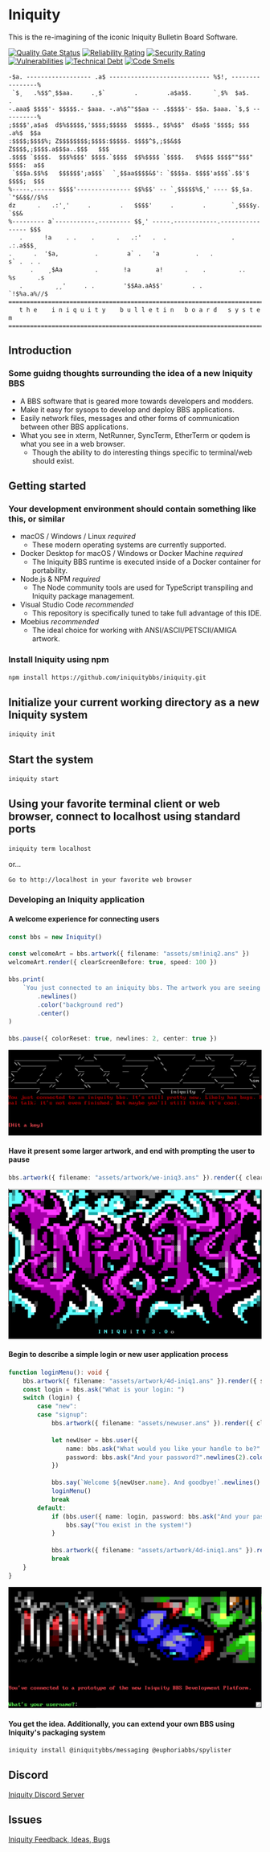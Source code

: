 # Iniquity

This is the re-imagining of the iconic Iniquity Bulletin Board Software.

[![Quality Gate Status](https://sonarcloud.io/api/project_badges/measure?project=iniquitybbs_iniquity&metric=alert_status)](https://sonarcloud.io/dashboard?id=iniquitybbs_iniquity)
[![Reliability Rating](https://sonarcloud.io/api/project_badges/measure?project=iniquitybbs_iniquity&metric=reliability_rating)](https://sonarcloud.io/dashboard?id=iniquitybbs_iniquity)
[![Security Rating](https://sonarcloud.io/api/project_badges/measure?project=iniquitybbs_iniquity&metric=security_rating)](https://sonarcloud.io/dashboard?id=iniquitybbs_iniquity)
[![Vulnerabilities](https://sonarcloud.io/api/project_badges/measure?project=iniquitybbs_iniquity&metric=vulnerabilities)](https://sonarcloud.io/dashboard?id=iniquitybbs_iniquity)
[![Technical Debt](https://sonarcloud.io/api/project_badges/measure?project=iniquitybbs_iniquity&metric=sqale_index)](https://sonarcloud.io/dashboard?id=iniquitybbs_iniquity)
[![Code Smells](https://sonarcloud.io/api/project_badges/measure?project=iniquitybbs_iniquity&metric=code_smells)](https://sonarcloud.io/dashboard?id=iniquitybbs_iniquity)

```text
-$a. ------------------ .a$ ---------------------------- %$!, ----------------%
 `$¸   .%$$^¸$$aa.     .¸$`        .        .a$a$$.      `¸$%  $a$.        .
-.aaa$ $$$$'- $$$$$.- $aaa. -.a%$^"$$aa -- .$$$$$'- $$a. $aaa. `$,$ ----------%
;$$$$',a$a$  d$%$$$$$,'$$$$;$$$$$  $$$$$., $$%$$"  d$a$$ '$$$$; $$$   .a%$  $$a
:$$$$;$$$$%; Z$$$$$$$$;$$$$:$$$$$. $$$$^$,;$$&$$   Z$$$$,;$$$$.a$$$a..$$$   $$$
.$$$$ `$$$$.  $$$%$$$' $$$$.`$$$$  $$%$$$$ `$$$$.   $%$$$ $$$$""$$$" $$$$:  a$$
 `$$$a.$$%$   $$$$$$';a$$$`  `¸$$aa$$$$&$': `$$$$a. $$$$'a$$$`.$$'$  $$$$;  $$$
%-----.------ $$$$'--------------- $$%$$' -- `¸$$$$$%$¸' ---- $$¸$a. `"$&$$//$%$
dz      .   .:'¸'     .        .   $$$$'     .        .       `¸$$$$y.     `$$&
%--------- a`-----------.--------- $$¸' -----.------------.---------------- $$$
   .      !a    . .    .      .   .:'   .  .                  .        .:.a$$$¸
.      .  '$a,          .        a` .   'a          .   .             s` .  . .
      .    ¸$Aa         .       !a       a!      .    .         ..   %s      .s
   .         ¸¸'     . .        '$$Aa.aA$$'        . .               `!$%a.a%//$
==============================================================================
   t h e    i n i q u i t y    b u l l e t i n   b o a r d   s y s t e m
==============================================================================
```

## Introduction

### Some guidng thoughts surrounding the idea of a new Iniquity BBS

-   A BBS software that is geared more towards developers and modders.
-   Make it easy for sysops to develop and deploy BBS applications.
-   Easily network files, messages and other forms of communication between other BBS applications.
-   What you see in xterm, NetRunner, SyncTerm, EtherTerm or qodem is what you see in a web browser.
    -   Though the ability to do interesting things specific to terminal/web should exist.

## Getting started

### Your development environment should contain something like this, or similar

-   macOS / Windows / Linux _required_
    -   These modern operating systems are currently supported.
-   Docker Desktop for macOS / Windows or Docker Machine _required_
    -   The Iniquity BBS runtime is executed inside of a Docker container for portability.
-   Node.js & NPM _required_
    -   The Node community tools are used for TypeScript transpiling and Iniquity package management.
-   Visual Studio Code _recommended_
    -   This repository is specifically tuned to take full advantage of this IDE.
-   Moebius _recommended_
    -   The ideal choice for working with ANSI/ASCII/PETSCII/AMIGA artwork.

### Install Iniquity using npm

```bash
npm install https://github.com/iniquitybbs/iniquity.git
```

## Initialize your current working directory as a new Iniquity system

```bash
iniquity init
```

## Start the system

```bash
iniquity start
```

## Using your favorite terminal client or web browser, connect to localhost using standard ports

```bash
iniquity term localhost
```

or...

```text
Go to http://localhost in your favorite web browser
```

### Developing an Iniquity application

#### A welcome experience for connecting users

```typescript
const bbs = new Iniquity()

const welcomeArt = bbs.artwork({ filename: "assets/sm!iniq2.ans" })
welcomeArt.render({ clearScreenBefore: true, speed: 100 })

bbs.print(
    `You just connected to an iniquity bbs. The artwork you are seeing above is called ${welcomeArt.filename} It's still pretty new. Likely has bugs. Real talk; it's not even finished. But maybe you'll still think it's cool.`
        .newlines()
        .color("background red")
        .center()
)

bbs.pause({ colorReset: true, newlines: 2, center: true })
```

<img src="app/assets/artwork/screenshot-1.png">

#### Have it present some larger artwork, and end with prompting the user to pause

```typescript
bbs.artwork({ filename: "assets/artwork/we-iniq3.ans" }).render({ clearScreenBefore: false }).pause({ newlines: 2, center: true })
```

<img src="app/assets/artwork/screenshot-2.png">

#### Begin to describe a simple login or new user application process

```typescript
function loginMenu(): void {
    bbs.artwork({ filename: "assets/artwork/4d-iniq1.ans" }).render({ speed: 100 })
    const login = bbs.ask("What is your login: ")
    switch (login) {
        case "new":
        case "signup":
            bbs.artwork({ filename: "assets/newuser.ans" }).render({ clearScreenBefore: true })

            let newUser = bbs.user({
                name: bbs.ask("What would you like your handle to be?".newlines(2).color("white")),
                password: bbs.ask("And your password?".newlines(2).color("white"))
            })

            bbs.say(`Welcome ${newUser.name}. And goodbye!`.newlines().center())
            loginMenu()
            break
        default:
            if (bbs.user({ name: login, password: bbs.ask("And your password?".newlines(2).color("white")) })) {
                bbs.say("You exist in the system!")
            }

            bbs.artwork({ filename: "assets/artwork/4d-iniq1.ans" }).render({ clearScreenBefore: true })
            break
    }
}
```

<img src="app/assets/artwork/screenshot-3.png">

#### You get the idea. Additionally, you can extend your own BBS using Iniquity's packaging system

```bash
iniquity install @iniquitybbs/messaging @euphoriabbs/spylister
```

## Discord

[Iniquity Discord Server](https://discord.gg/UsyvrSZ)

## Issues

[Iniquity Feedback, Ideas, Bugs](https://github.com/iniquitybbs/iniquity/issues)

